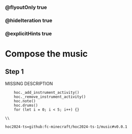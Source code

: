 ### @flyoutOnly true
### @hideIteration true
### @explicitHints true

# Compose the music

## Step 1
MISSING DESCRIPTION

```ghost
    hoc._add_instrument_activity()
    hoc._remove_instrument_activity()
    hoc.note()
    hoc.drums()
    for (let i = 0; i < 5; i++) {}
```
```template
\\
```

```package
hoc2024-ts=github:fc-minecraft/hoc2024-ts-1/music#v0.0.1
```